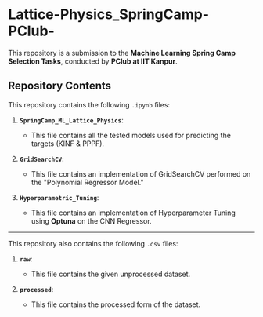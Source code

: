 # Lattice-Physics_SpringCamp-PClub-

This repository is a submission to the **Machine Learning Spring Camp Selection Tasks**, conducted by **PClub at IIT Kanpur**.

## Repository Contents
This repository contains the following `.ipynb` files:

1. **`SpringCamp_ML_Lattice_Physics`**:
   - This file contains all the tested models used for predicting the targets (KINF & PPPF).

2. **`GridSearchCV`**:
   - This file contains an implementation of GridSearchCV performed on the "Polynomial Regressor Model."

3. **`Hyperparametric_Tuning`**:
   - This file contains an implementation of Hyperparameter Tuning using **Optuna** on the CNN Regressor.

---

This repository also contains the following `.csv` files:

1. **`raw`**:
   - This file contains the given unprocessed dataset.

2. **`processed`**:
   - This file contains the processed form of the dataset.
